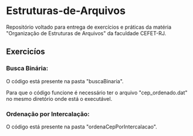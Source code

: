 # Estruturas-de-Arquivos
Repositório voltado para entrega de exercícios e práticas da matéria "Organização de Estruturas de Arquivos" da faculdade CEFET-RJ.

## Exercicíos

### Busca Binária:
O código está presente na pasta "buscaBinaria". 

Para que o código funcione é necessário ter o arquivo "cep_ordenado.dat" no mesmo diretório onde está o executável. 

### Ordenação por Intercalação:
O código está presente na pasta "ordenaCepPorIntercalacao".
